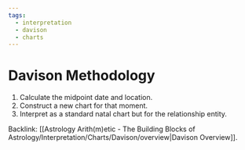 ```yaml
---
tags:
  - interpretation
  - davison
  - charts
---
```

# Davison Methodology

1. Calculate the midpoint date and location.
2. Construct a new chart for that moment.
3. Interpret as a standard natal chart but for the relationship entity.

Backlink: [[Astrology Arith(m)etic - The Building Blocks of Astrology/Interpretation/Charts/Davison/overview|Davison Overview]].
